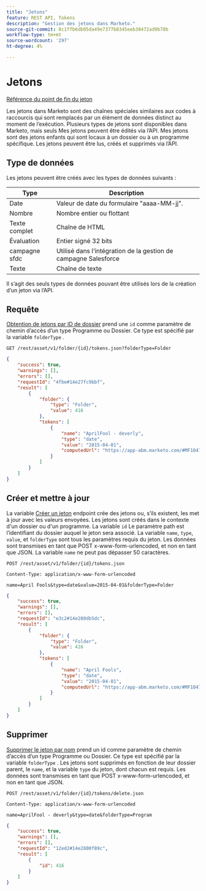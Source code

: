 ```yaml
---
title: "Jetons"
feature: REST API, Tokens
description: "Gestion des jetons dans Marketo."
source-git-commit: 8c1ffb6db05da49e7377b8345eeb30472ad9b78b
workflow-type: tm+mt
source-wordcount: '297'
ht-degree: 4%

---
```



# Jetons

[Référence du point de fin du jeton](https://developer.adobe.com/marketo-apis/api/asset/#tag/Tokens)

Les jetons dans Marketo sont des chaînes spéciales similaires aux codes à raccourcis qui sont remplacés par un élément de données distinct au moment de l’exécution. Plusieurs types de jetons sont disponibles dans Marketo, mais seuls Mes jetons peuvent être édités via l’API. Mes jetons sont des jetons enfants qui sont locaux à un dossier ou à un programme spécifique. Les jetons peuvent être lus, créés et supprimés via l’API.

## Type de données

Les jetons peuvent être créés avec les types de données suivants :

| Type | Description |
|---------------|----------------------------------------------------|
| Date | Valeur de date du formulaire &quot;aaaa-MM-jj&quot;. |
| Nombre | Nombre entier ou flottant |
| Texte complet | Chaîne de HTML |
| Évaluation | Entier signé 32 bits |
| campagne sfdc | Utilisé dans l’intégration de la gestion de campagne Salesforce |
| Texte | Chaîne de texte |


Il s’agit des seuls types de données pouvant être utilisés lors de la création d’un jeton via l’API.

## Requête

[Obtention de jetons par ID de dossier](https://developer.adobe.com/marketo-apis/api/asset/#tag/Tokens/operation/getTokensByFolderIdUsingGET) prend une `id` comme paramètre de chemin d’accès d’un type Programme ou Dossier. Ce type est spécifié par la variable `folderType` .

```curl
GET /rest/asset/v1/folder/{id}/tokens.json?folderType=Folder
```

```json
{
    "success": true,
    "warnings": [],
    "errors": [],
    "requestId": "4fbe#14e27fc9bbf",
    "result": [
        {
            "folder": {
                "type": "Folder",
                "value": 416
            },
            "tokens": [
                {
                    "name": "AprilFool - deverly",
                    "type": "date",
                    "value": "2015-04-01",
                    "computedUrl": "https://app-abm.marketo.com/#MF1047C3"
                }
            ]
        }
    ]
}
```

## Créer et mettre à jour

La variable [Créer un jeton](https://developer.adobe.com/marketo-apis/api/asset/#tag/Tokens/operation/addTokenTOFolderUsingPOST) endpoint crée des jetons ou, s’ils existent, les met à jour avec les valeurs envoyées. Les jetons sont créés dans le contexte d&#39;un dossier ou d&#39;un programme. La variable `id` Le paramètre path est l’identifiant du dossier auquel le jeton sera associé. La variable `name`, `type`, `value`, et `folderType` sont tous les paramètres requis du jeton. Les données sont transmises en tant que POST x-www-form-urlencoded, et non en tant que JSON. La variable `name` ne peut pas dépasser 50 caractères.

```
POST /rest/asset/v1/folder/{id}/tokens.json
```

```
Content-Type: application/x-www-form-urlencoded
```

```
name=April Fools&type=date&value=2015-04-01&folderType=Folder
```

```json
{
    "success": true,
    "warnings": [],
    "errors": [],
    "requestId": "e3c2#14e280db5dc",
    "result": [
        {
            "folder": {
                "type": "Folder",
                "value": 416
            },
            "tokens": [
                {
                    "name": "April Fools",
                    "type": "date",
                    "value": "2015-04-01",
                    "computedUrl": "https://app-abm.marketo.com/#MF1047C3"
                }
            ]
        }
    ]
}
```

## Supprimer

[Supprimer le jeton par nom](https://developer.adobe.com/marketo-apis/api/asset/#tag/Tokens/operation/deleteTokenByNameUsingPOST) prend un id comme paramètre de chemin d’accès d’un type Programme ou Dossier. Ce type est spécifié par la variable `folderType` . Les jetons sont supprimés en fonction de leur dossier parent, le `name`, et la variable `type` du jeton, dont chacun est requis. Les données sont transmises en tant que POST x-www-form-urlencoded, et non en tant que JSON.

```
POST /rest/asset/v1/folder/{id}/tokens/delete.json
```

```
Content-Type: application/x-www-form-urlencoded
```

```
name=AprilFool - deverly&type=date&folderType=Program
```

```json
{
    "success": true,
    "warnings": [],
    "errors": [],
    "requestId": "12ed2#14e2800f89c",
    "result": [
        {
            "id": 416
        }
    ]
}
```
